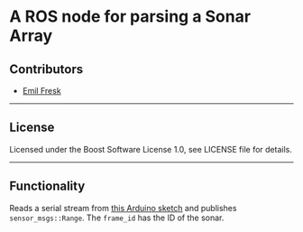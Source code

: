 # A ROS node for parsing a Sonar Array

## Contributors

* [Emil Fresk](https://www.github.com/korken89)

---

## License

Licensed under the Boost Software License 1.0, see LICENSE file for details.

---

## Functionality

Reads a serial stream from [this Arduino sketch](https://github.com/LTU-CEG/sonar_array_sketch) and publishes `sensor_msgs::Range`.
The `frame_id` has the ID of the sonar.
